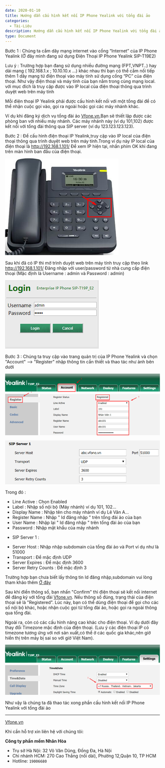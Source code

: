 ```yaml
---
date: 2020-01-10
title: Hướng dẫn cấu hình kết nối IP Phone Yealink với tổng đài ảo
categories:
  - Tài-Liệu
description: Hướng dẫn cấu hình kết nối IP Phone Yealink với tổng đài ảo
type: Document
---
```


Bước 1 : Chúng ta cắm dây mạng internet vào cổng “Internet” của IP Phone Yealink (Ở đây mình đang sử dụng Điện Thoại IP Phone Yealink SIP-T19E2)

Lưu ý : Trường hợp bạn đang sử dụng nhiều đường mạng (FPT,VNPT..) hay dải mạng ( 192.168.1.x ; 10.10.10.x ...) khác nhau thì bạn có thể cắm 
nối tiếp thêm 1 dây mạng từ điện thoại vào máy tính sử dụng cổng “PC” của điện thoại. Như vậy điện thoại và máy tính của bạn nằm trong cùng mạng local.
với mục đích là truy cập được vào IP local của điện thoại thông qua trình duyệt web trên máy tính

Mỗi điện thoại IP Yealink phải được cấu hình kết nối với một tổng đài để có thể nhận cuộc gọi vào, gọi ra ngoài hoặc gọi các máy nhánh khác.

Ví dụ khi đăng ký dịch vụ tổng đài ảo <a href="https://vfone.vn/" target="_blank">Vfone.vn</a>,Bạn sẽ thiết lập được các phòng ban với nhiều máy nhánh.
Các máy nhánh này (ví dụ 101,102) được kết nối với tổng đài thông qua SIP server (ví dụ 123.123.123.123).

Bước 2 : Để cấu hình điện thoại IP Yealink,truy cập vào IP local của điện thoại thông qua trình duyệt web trên máy tính.Trong ví dụ này IP local của điện thoại là http://192.168.1.101/
Để xem IP hiện tại, nhấn phím OK khi đang trên màn hình ban đầu của điện thoại.

![](/images/cau-hinh-yealink/yealink.png)

Sau khi đã có IP thì mở trình duyệt web trên máy tính truy cập theo link http://192.168.1.101/
Đăng nhập với user/password từ nhà cung cấp điện thoại (Mặc định là Username : admin và Password : admin)

![](/images/cau-hinh-yealink/login.png)

Bước 3 : Chúng ta truy cập vào trang quản trị của IP Phone Yealink và chọn "Account" --> "Register" nhập thông tin cần thiết và thao tác như ảnh bên dưới

![](/images/cau-hinh-yealink/yealink01.png)


![](/images/cau-hinh-yealink/yealink03.png)


Trong đó :

- Line Active : Chọn Enabled
- Label : Nhập số nội bộ (Máy nhánh) ví dụ 101, 102...
- Display Name : Nhập tên cho máy nhánh ví dụ Lê Văn A...
- Register Name : Nhập " Id đăng nhập " trên tổng đài ảo của bạn
- User Name : Nhập lại " Id đăng nhập " trên tổng đài ảo của bạn
- Password : Nhập mật khẩu của máy nhánh

* SIP Server 1 :
- Server Host : Nhập nhập subdomain của tổng đài ảo và Port ví dụ như là 51000
- Transport : Để mặc định UDP
- Server Expires : Để mặc định 3600
- Server Retry Counts : Để mặc định 3 

Trường hợp bạn chưa biết lấy thông tin Id đăng nhập,subdomain vui lòng tham khảo thêm <a href="https://support.vfone.vn/t%C3%A0i-li%E1%BB%87u/cau-hinh-zoiper/" target="_blank">Ở đây</a>

Sau khi điền thông số, bạn nhấn "Confirm" thì điện thoại sẽ kết nối internet để đăng ký với tổng đài <a href="https://vfone.vn/" target="_blank">Vfone.vn</a>.
Nếu thông số đúng, trạng thái của điện thoại sẽ là "Registered". Lúc này, bạn có thể dùng điện thoại để gọi cho các số nội bộ khác, hoặc nhận cuộc gọi từ tổng đài ảo, hoặc gọi ra ngoài thông qua tổng đài.


Ngoài ra, còn có các cấu hình nâng cao khác cho điện thoại. Ví dụ dưới đây thay đổi Timezone mặc định của điện thoại.
(Lưu ý các điện thoại IP có timezone tương ứng với nơi sản xuất,có thể ở các quốc gia khác,nên giờ hiển thị trên máy bị sai so với giờ Việt Nam).

![](/images/cau-hinh-yealink/yealink02.png)

Như vậy là chúng ta đã thao tác xong phần cấu hình kết nối IP Phone Yealink với tổng đài ảo

---
<a href="https://vfone.vn/" target="_blank">Vfone.vn</a>

Khi cần hỗ trợ xin liên hệ với chúng tôi:

**Công ty phần mềm Nhân Hòa**
- Trụ sở Hà Nội: 32 Võ Văn Dũng, Đống Đa, Hà Nội
- Chi nhánh HCM: 270 Cao Thắng (nối dài), Phường 12,Quận 10, TP HCM
- Hotline: `19006680`
